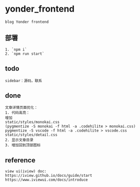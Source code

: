 # yonder_frontend
    blog Yonder frontend

## 部署
    1. `npm i`
    2. `npm run start`

## todo
    sidebar：源码，联系
    
## done
    文章详情页面优化：
    1. 代码高亮：
    增加
    static/styles/monokai.css
    (pygmentize -S monokai -f html -a .codehilite > monokai.css)
    pygmentize -S vscode -f html -a .codehilite > vscode.css
    static/styles/detail.css
    2. 显示文章目录
    3. 增加回到顶部图标
    
## reference
    view ui(iview) doc: 
    https://iview.github.io/docs/guide/start
    https://www.iviewui.com/docs/introduce
